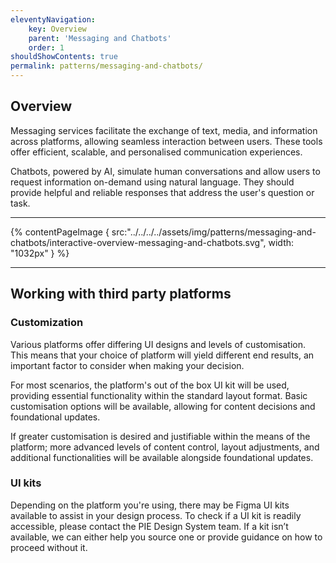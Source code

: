 ```yaml
---
eleventyNavigation:
    key: Overview
    parent: 'Messaging and Chatbots'
    order: 1
shouldShowContents: true
permalink: patterns/messaging-and-chatbots/
---
```


## Overview

Messaging services facilitate the exchange of text, media, and information across platforms, allowing seamless interaction between users. These tools offer efficient, scalable, and personalised communication experiences.

Chatbots, powered by AI, simulate human conversations and allow users to request information on-demand using natural language. They should provide helpful and reliable responses that address the user's question or task.

---

{% contentPageImage {
  src:"../../../../assets/img/patterns/messaging-and-chatbots/interactive-overview-messaging-and-chatbots.svg",
  width: "1032px"
} %}

---

## Working with third party platforms

### Customization 

Various platforms offer differing UI designs and levels of customisation. This means that your choice of platform will yield different end results, an important factor to consider when making your decision.

For most scenarios, the platform's out of the box UI kit will be used, providing essential functionality within the standard layout format. Basic customisation options will be available, allowing for content decisions and foundational updates.

If greater customisation is desired and justifiable within the means of the platform; more advanced levels of content control, layout adjustments, and additional functionalities will be available alongside foundational updates.

### UI kits

Depending on the platform you're using, there may be Figma UI kits available to assist in your design process. To check if a UI kit is readily accessible, please contact the PIE Design System team. If a kit isn’t available, we can either help you source one or provide guidance on how to proceed without it.


